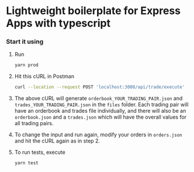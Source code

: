 # Lightweight boilerplate for Express Apps with typescript

### Start it using

1. Run
   ```bash
   yarn prod
   ```

2. Hit this cURL in Postman
   ```bash
   curl --location --request POST 'localhost:3000/api/trade/execute'
   ```

3. The above cURL will generate `orderbook_YOUR_TRADING_PAIR.json` and `trades_YOUR_TRADING_PAIR.json` in the `files` folder. Each trading pair will have an orderbook and trades file individually, and there will also be an `orderbook.json` and a `trades.json` which will have the overall values for all trading pairs.

4. To change the input and run again, modify your orders in `orders.json` and hit the cURL again as in step 2.

5. To run tests, execute
   ```bash
   yarn test
   ```

